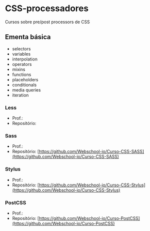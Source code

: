 # CSS-processadores
Cursos sobre pre/post processors de CSS

## Ementa básica

- selectors
- variables
- interpolation
- operators
- mixins
- functions
- placeholders
- conditionals
- media queries
- iteration

### Less

- Prof.: 
- Repositório: []()


### Sass

- Prof.: 
- Repositório: [https://github.com/Webschool-io/Curso-CSS-SASS](https://github.com/Webschool-io/Curso-CSS-SASS)

### Stylus

- Prof.: 
- Repositório: [https://github.com/Webschool-io/Curso-CSS-Stylus](https://github.com/Webschool-io/Curso-CSS-Stylus)


### PostCSS

- Prof.: 
- Repositório: [https://github.com/Webschool-io/Curso-PostCSS](https://github.com/Webschool-io/Curso-PostCSS)
